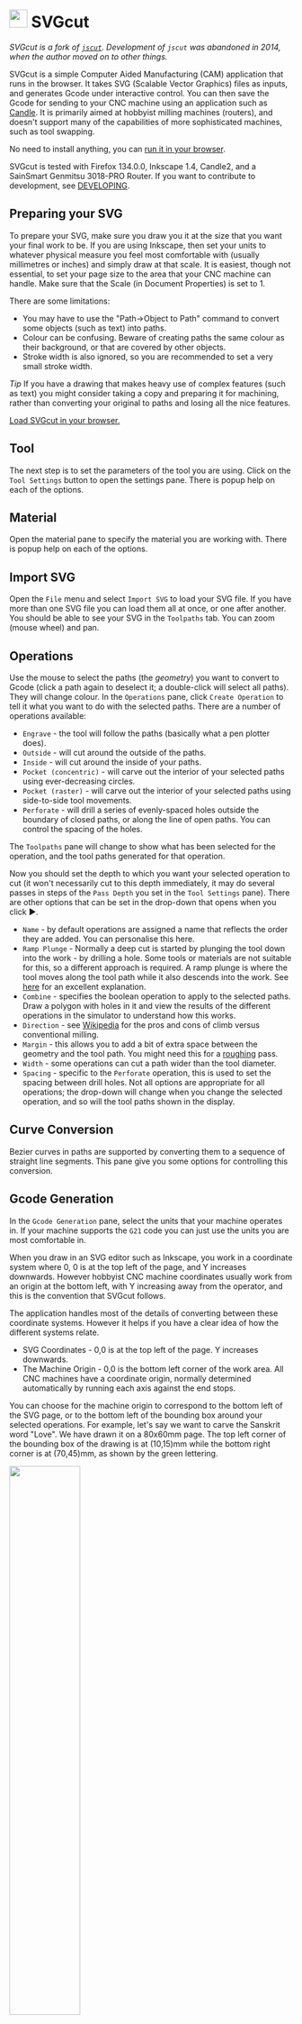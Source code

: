 # <img src="/images/logo.svg" style="display:inline;width:32px;height:32px" /> SVGcut

<em>SVGcut is a fork of [`jscut`](https://github.com/tbfleming/jscut).
Development of `jscut` was abandoned in 2014, when the author moved on to other things.</em>

SVGcut is a simple Computer Aided Manufacturing (CAM) application that
runs in the browser. It takes SVG (Scalable Vector Graphics) files as
inputs, and generates Gcode under interactive control. You can then
save the Gcode for sending to your CNC machine using an application
such as [Candle](https://github.com/Denvi/Candle). It is primarily
aimed at hobbyist milling machines (routers), and doesn't support many
of the capabilities of more sophisticated machines, such as tool
swapping.

No need to install anything, you can
[run it in your browser](https://cdot.github.io/SVGcut/app.html).

SVGcut is tested with Firefox 134.0.0, Inkscape 1.4, Candle2, and a
SainSmart Genmitsu 3018-PRO Router. If you want to contribute to
development, see [DEVELOPING](DEVELOPING.md).

## Preparing your SVG

To prepare your SVG, make sure you draw you it at the size that you want your
final work to be. If you are using Inkscape, then set your units to
whatever physical measure you feel most comfortable with (usually
millimetres or inches) and simply draw at that scale. It is easiest,
though not essential, to set your page size to the area that your CNC
machine can handle. Make sure that the Scale (in Document Properties)
is set to 1.

There are some limitations:
- You may have to use the "Path->Object to Path" command to convert some objects (such as text) into paths.
- Colour can be confusing. Beware of creating paths the same colour as their background, or that are covered by other objects.
- Stroke width is also ignored, so you are recommended to set a very small stroke width.

*Tip* If you have a drawing that makes heavy use of complex features
(such as text) you might consider taking a copy and preparing it for
machining, rather than converting your original to paths and losing
all the nice features.

<a href="https://cdot.github.io/SVGcut/app.html" target="_blank">Load SVGcut in your browser.</a>

## Tool

The next step is to set the parameters of the tool you are
using. Click on the `Tool Settings` button to open the settings
pane. There is popup help on each of the options.

## Material

Open the material pane to specify the material you are working
with. There is popup help on each of the options.

## Import SVG

Open the `File` menu and select `Import SVG` to load your SVG
file. If you have more than one SVG file you can load them all at
once, or one after another. You should be able to see your SVG in the `Toolpaths` tab. You can zoom (mouse wheel) and pan.

## Operations

Use the mouse to select the paths (the _geometry_) you want to convert
to Gcode (click a path again to deselect it; a double-click will
select all paths). They will change colour. In the `Operations` pane,
click `Create Operation` to tell it what you want to do with the
selected paths. There are a number of operations available:
+ `Engrave` - the tool will follow the paths (basically what a pen plotter does).
+ `Outside` - will cut around the outside of the paths.
+ `Inside` - will cut around the inside of your paths.
+ `Pocket (concentric)` - will carve out the interior of your selected paths using ever-decreasing circles.
+ `Pocket (raster)` - will carve out the interior of your selected paths using side-to-side tool movements.
+ `Perforate` - will drill a series of evenly-spaced holes outside the boundary of closed paths, or along the line of open paths. You can control the spacing of the holes.

The `Toolpaths` pane will change to show what has been selected for
the operation, and the tool paths generated for that operation.

Now you should set the depth to which you want your selected operation
to cut (it won't necessarily cut to this depth immediately, it may do
several passes in steps of the `Pass Depth` you set in the `Tool
Settings` pane). There are other options that can be set in the
drop-down that opens when you click ▶.
+ `Name` - by default operations are assigned a name that reflects the order they are added. You can personalise this here.
+ `Ramp Plunge` - Normally a deep cut is started by plunging the tool down into the work - by drilling a hole. Some tools or materials are not suitable for this, so a different approach is required. A ramp plunge is where the tool moves along the tool path while it also descends into the work. See <a href="https://www.harveyperformance.com/in-the-loupe/ramping-success/">here</a> for an excellent explanation.
+ `Combine` - specifies the boolean operation to apply to the selected paths. Draw a polygon with holes in it and view the results of the different operations in the simulator to understand how this works.
+ `Direction` - see <a href="https://en.wikipedia.org/wiki/Milling_cutter">Wikipedia</a> for the pros and cons of climb versus conventional milling.
+ `Margin` - this allows you to add a bit of extra space between the geometry and the tool path. You might need this for a <a href="https://en.wikipedia.org/wiki/Milling_cutter">roughing</a> pass.
+ `Width` - some operations can cut a path wider than the tool diameter.
+ `Spacing` - specific to the `Perforate` operation, this is used to set the spacing between drill holes.
Not all options are appropriate for all operations; the drop-down will
change when you change the selected operation, and so will the tool
paths shown in the display.

## Curve Conversion

Bezier curves in paths are supported by converting them to a sequence
of straight line segments. This pane give you some options for
controlling this conversion.

## Gcode Generation

In the `Gcode Generation` pane, select the units that your machine
operates in. If your machine supports the `G21` code you can just use
the units you are most comfortable in.

When you draw in an SVG editor such as Inkscape, you work in a
coordinate system where 0, 0 is at the top left of the page, and Y
increases downwards. However hobbyist CNC machine coordinates usually
work from an origin at the bottom left, with Y increasing away from
the operator, and this is the convention that SVGcut follows.

The application handles most of the details of converting between
these coordinate systems. However it helps if you have a clear idea of
how the different systems relate.

+ SVG Coordinates - 0,0 is at the top left of the page. Y increases downwards.
+ The Machine Origin - 0,0 is the bottom left corner of the work area. All CNC machines have a coordinate origin, normally determined automatically by running each axis against the end stops.

You can choose for the machine origin to correspond to the bottom left
of the SVG page, or to the bottom left of the bounding box around your
selected operations. For example, let's say we want to carve the
Sanskrit word "Love". We have drawn it on a 80x60mm page. The top left
corner of the bounding box of the drawing is at (10,15)mm while the
bottom right corner is at (70,45)mm, as shown by the green lettering.

<img src="/images/coords.svg" style="width:50%;height: auto"></img>

When we load up SVGcut and generate Gcode for this drawing with the
`Origin` set to `SVG Page`, then the lower left corner of the SVG page
becomes machine (0,0) and the lower left corner of the bounding box
will be at machine (10,30), as shown by the orange letters.

If we now switch the origin to `Bounding Box`, then the lower left
corner of the bounding box becomes machine (0,0), and the top right is
(60,30), as shown by the magenta letters.

If the origin is set to `Centre` then the centre of the bounding box
will be machine (0,0) while the bottom left corner will be at
(-30,-15).

As well as the "SVG page", "Bounding box", and "Centre", origins, you
can also generate Gcode to add an additional offset to the origin. For
example, if you want to move the machine origin several times and
repeat the same cut.

## Previewing the Gcode

### Simulator

At any point you can preview th Gcode in the `Simulate` pane. This
really is a Gcode simulator; it reloads the generated Gcode, and
displays the paths the tool will follow. Previewing is a good idea, as
it can help you pick up on cases where the tool diameter is too great
to cut an acute angle.

### Code preview

You can also use the `View Gcode` button in the `Gcode Generation`
pane to open
a text view on the Gcode.

## Saving the Gcode

Once you are happy with the Gcode, save it to a file using `Save Gcode` from
the `File` menu. You can call it what you want, though if you use the
extension `.nc` it will be easier to find in Candle.

# Projects

The `File` menu lets you save and reload projects. You can save in
a file, or in the browser.

Note that your original SVG files are *not* saved with projects.
Despite that, projects can still be quite big, and the browser has
limited storage space, so keep the browser for templates and store
project files to disc.

## Templates
When you start up the app for the first time, it starts up with a
number of defaults, many of which you will probably change to suit
your own machine. You can save your new defaults for use in other
projects by selecting `Template only` when you save your project. If
you save a template called `defaults` in the browser, it will
automatically be loaded whenever you start up. You might have a number
of different tool configurations; you can save them the same way,
giving them meaningful names.

# Holding Tabs

To use
[holding tabs](https://www.axyz.com/technical-tip-of-the-week-when-to-use-holding-tabs/)
you have to draw paths in your SVG where you want the tabs to be. In
SVGcut, select these paths and use `Create Tabs` on the Tabs pane to
specify them as tabs. When the cutter passes over these areas, it will
be limited to cutting to the depth you specify.

# Relationship to `jscut`

SVGcut is a fork of
[Tim Fleming's `jscut`](https://github.com/tbfleming/jscut).
Development of `jscut` stopped some years ago, leaving a number
of pull requests and issues unaddressed. SVGcut has fixes for some of
these, and more.
+ Support for saving and loading projects
+ Open paths (polylines) as well as closed (polygons)
+ Select all paths on a double-click
+ Zoom and pan on paths
+ Easier to work with XY origins
+ Perforate operation
+ Raster pocket operation
+ Drill operation (for PCBs)
+ Per-operation spindle speed control
+ Gcode text preview
+ Extensive newbie documentation

Some features of `jscut` have been disabled/removed. This may be because
they are deemed too esoteric, or the (undocumented) code was too
complex to reverse engineer, for limited end-user value.
+ `V Pocket` operation. V cutting is a complex process with many variables, and there are many more powerful tools out there that can handle it.
- [Chilipeppr](http://www.chilipeppr.com/)
- [Google Drive](https://drive.google.com/)
- [Dropbox](https://www.dropbox.com/)
- [Github gists](https://gist.github.com/)
- The undocumented API

# LICENSE & COPYRIGHT

Tim Fleming is recognised as author of all his code, even where it has
been extensively rewritten. Because `jscut` is GPL, so is SVGcut.

+ Copyright 2014 Todd Fleming
+ Copyright 2024-2025 Crawford Currie

SVGcut is free software: you can redistribute it and/or modify it
under the terms of the GNU General Public License as published by the
Free Software Foundation, either version 3 of the License, or (at your
option) any later version.

SVGcut is distributed in the hope that it will be useful, but WITHOUT
ANY WARRANTY; without even the implied warranty of MERCHANTABILITY or
FITNESS FOR A PARTICULAR PURPOSE.  See the GNU General Public License
for more details.

You should have received a copy of the GNU General Public License
along with SVGcut. If not, see <http://www.gnu.org/licenses/>.

